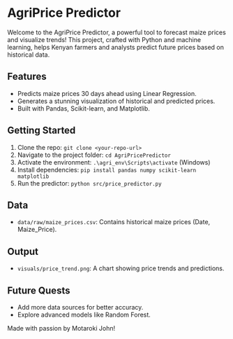 # AgriPrice Predictor

Welcome to the AgriPrice Predictor, a powerful tool to forecast maize prices and visualize trends! This project, crafted with Python and machine learning, helps Kenyan farmers and analysts predict future prices based on historical data.

## Features
- Predicts maize prices 30 days ahead using Linear Regression.
- Generates a stunning visualization of historical and predicted prices.
- Built with Pandas, Scikit-learn, and Matplotlib.

## Getting Started
1. Clone the repo: `git clone <your-repo-url>`
2. Navigate to the project folder: `cd AgriPricePredictor`
3. Activate the environment: `.\agri_env\Scripts\activate` (Windows)
4. Install dependencies: `pip install pandas numpy scikit-learn matplotlib`
5. Run the predictor: `python src/price_predictor.py`

## Data
- `data/raw/maize_prices.csv`: Contains historical maize prices (Date, Maize_Price).

## Output
- `visuals/price_trend.png`: A chart showing price trends and predictions.

## Future Quests
- Add more data sources for better accuracy.
- Explore advanced models like Random Forest.

Made with passion by Motaroki John!